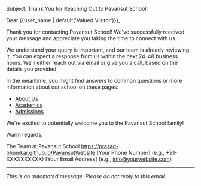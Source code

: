 Subject: Thank You for Reaching Out to Pavansut School!

Dear {{user_name | default('Valued Visitor')}},

Thank you for contacting Pavansut School! We've successfully received your message and appreciate you taking the time to connect with us.

We understand your query is important, and our team is already reviewing it. You can expect a response from us within the next 24-48 business hours. We'll either reach out via email or give you a call, based on the details you provided.

In the meantime, you might find answers to common questions or more information about our school on these pages:
*   [About Us](https://prasad-bhumkar.github.io/PavansutWebsite/about)
*   [Academics](https://prasad-bhumkar.github.io/PavansutWebsite/academics)
*   [Admissions](https://prasad-bhumkar.github.io/PavansutWebsite/admissions)

We're excited to potentially welcome you to the Pavansut School family!

Warm regards,

The Team at Pavansut School
https://prasad-bhumkar.github.io/PavansutWebsite
[Your Phone Number] (e.g., +91-XXXXXXXXXX)
[Your Email Address] (e.g., info@yourwebsite.com)

---
*This is an automated message. Please do not reply to this email.*
